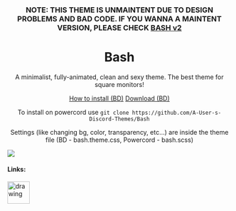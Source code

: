 <h3 align=center> <b>NOTE: THIS THEME IS UNMAINTENT DUE TO DESIGN PROBLEMS AND BAD CODE. IF YOU WANNA A MAINTENT VERSION, PLEASE CHECK <a href="https://github.com/A-User-s-Discord-Themes/Bash-v2">BASH v2</a></b> </h3>
<h1 align=center>Bash</h1>

<p align=center>A minimalist, fully-animated, clean and sexy theme. The best theme for square monitors!</p>

<p align=center><a href=https://0x71.cc/bd/guide/#installthemesplugins>How to install (BD)</a> <a href="https://betterdiscord.net/ghdl?id=3107">Download (BD)</a></p>

<p align=center>To install on powercord use <code>git clone https://github.com/A-User-s-Discord-Themes/Bash</code></p>

<p align=center>Settings (like changing bg, color, transparency, etc...) are inside the theme file (BD - bash.theme.css, Powercord - bash.scss)</p>

![](https://cdn.discordapp.com/attachments/539180316447997974/691679834316996628/unknown.png)

#### Links:

[<img src="https://i.redd.it/cpk12az6mo141.png" alt="drawing" width="50"/>](https://discord.gg/jGmSTkk)
